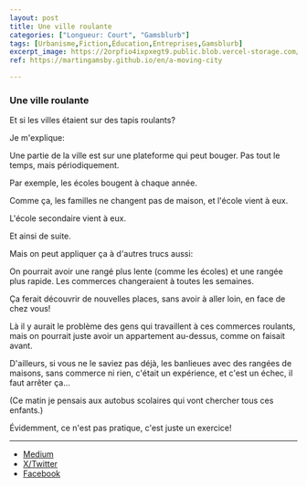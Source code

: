 ```yaml
---
layout: post
title: Une ville roulante
categories: ["Longueur: Court", "Gamsblurb"]
tags: [Urbanisme,Fiction,Éducation,Entreprises,Gamsblurb]
excerpt_image: https://2orpfio4ixpxegt9.public.blob.vercel-storage.com/blogPost/cm1hx269x002gmo0d609wy2y0/preview-image-iIxnNGO8h8b4VeUwc2LIWidScc4uBP.jfif
ref: https://martingamsby.github.io/en/a-moving-city

---
```


### **Une ville roulante**

Et si les villes étaient sur des tapis roulants?

Je m'explique:

Une partie de la ville est sur une plateforme qui peut bouger. Pas tout le temps, mais périodiquement.

Par exemple, les écoles bougent à chaque année.

Comme ça, les familles ne changent pas de maison, et l'école vient à eux.

L'école secondaire vient à eux.

Et ainsi de suite.

Mais on peut appliquer ça à d'autres trucs aussi:

On pourrait avoir une rangé plus lente (comme les écoles) et une rangée plus rapide.
Les commerces changeraient à toutes les semaines.

Ça ferait découvrir de nouvelles places, sans avoir à aller loin, en face de chez vous!

Là il y aurait le problème des gens qui travaillent à ces commerces roulants, mais on pourrait juste avoir un appartement au-dessus, comme on faisait avant.

D'ailleurs, si vous ne le saviez pas déjà, les banlieues avec des rangées de maisons, sans commerce ni rien, c'était un expérience, et c'est un échec, il faut arrêter ça...

(Ce matin je pensais aux autobus scolaires qui vont chercher tous ces enfants.)

Évidemment, ce n'est pas pratique, c'est juste un exercice!

---

- [Medium](https://medium.com/@martin.gamsby/une-ville-roulante-0ecd4f88845f)
- [X/Twitter](https://x.com/MartinGamsby/status/1838938440559210678)
- [Facebook](https://www.facebook.com/share/6MVfo6vi4g4kAM4x/)

